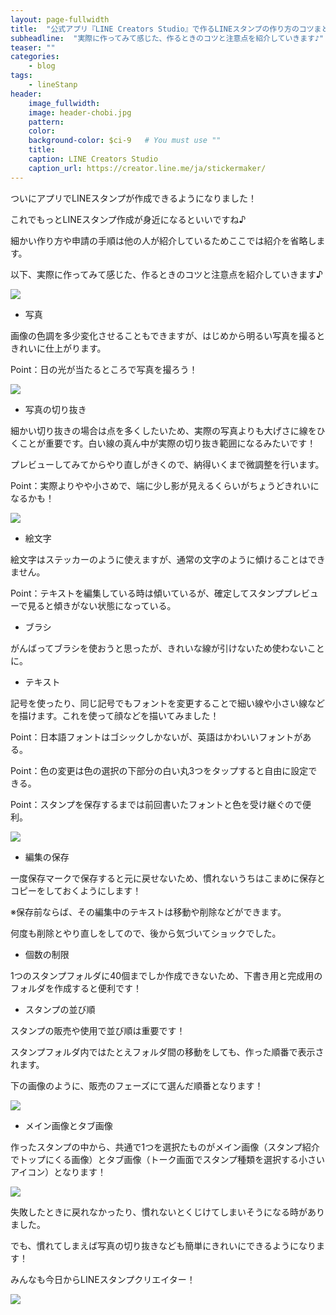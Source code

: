```yaml
---
layout: page-fullwidth
title:  "公式アプリ『LINE Creators Studio』で作るLINEスタンプの作り方のコツまとめ♪"
subheadline:  "実際に作ってみて感じた、作るときのコツと注意点を紹介していきます♪"
teaser: ""
categories:
    - blog
tags:
    - lineStanp
header:
    image_fullwidth:
    image: header-chobi.jpg
    pattern:
    color:
    background-color: $ci-9   # You must use ""
    title:
    caption: LINE Creators Studio
    caption_url: https://creator.line.me/ja/stickermaker/
---
```


ついにアプリでLINEスタンプが作成できるようになりました！

これでもっとLINEスタンプ作成が身近になるといいですね♪

細かい作り方や申請の手順は他の人が紹介しているためここでは紹介を省略します。

以下、実際に作ってみて感じた、作るときのコツと注意点を紹介していきます♪

![](https://lh3.googleusercontent.com/pw/ACtC-3dEu3gGADlmAyMyMIYbT6zg39JlFFzvHsxTjwQiIcYuCs-IjOso1s7AlrRSkKByrxdPb31T7ozJWarfx7fpl7Rg7M1MxeCRc8EEGk2rtQIZxiPKD6cuvL5tN7cXRvi_WYtcOhxei625KvNYHtG7kGNB=w358-h635-no?authuser=2)

* 写真

画像の色調を多少変化させることもできますが、はじめから明るい写真を撮るときれいに仕上がります。

Point：日の光が当たるところで写真を撮ろう！

![](https://lh3.googleusercontent.com/pw/ACtC-3cfW2RllPiMi2yRK1xK5nrbhdrClSzZlKClDGZ11vK-EFO-cCDEOXxTqllgIHBil1Rl1x5OdcZa6GuJfBprqN3n-BqWx-xX-XFF-BVkOMNPL-_jenRDXzLujz6NhevFbwP4vksxm-xENBVYZ6BTjDr3=w643-h413-no?authuser=2)

* 写真の切り抜き

細かい切り抜きの場合は点を多くしたいため、実際の写真よりも大げさに線をひくことが重要です。白い線の真ん中が実際の切り抜き範囲になるみたいです！

プレビューしてみてからやり直しがきくので、納得いくまで微調整を行います。

Point：実際よりやや小さめで、端に少し影が見えるくらいがちょうどきれいになるかも！

![](https://lh3.googleusercontent.com/pw/ACtC-3eTic5rdPybHNBKexRBoXOz2-cLsS3LQ3SaZkgljmG-RubNksQhyC6pzFJK6YYLMVnFLHdQdGmXgSU17D_rNC5JXK_qT5CbNNxCOjPTxkwyM3sZ05ZymxNRz3Gh1XutSG9lXLrvEx4Gp7U2Nc11mxDn=w728-h635-no?authuser=2)

* 絵文字

絵文字はステッカーのように使えますが、通常の文字のように傾けることはできません。

Point：テキストを編集している時は傾いているが、確定してスタンププレビューで見ると傾きがない状態になっている。

* ブラシ

がんばってブラシを使おうと思ったが、きれいな線が引けないため使わないことに。

* テキスト

記号を使ったり、同じ記号でもフォントを変更することで細い線や小さい線などを描けます。これを使って顔などを描いてみました！

Point：日本語フォントはゴシックしかないが、英語はかわいいフォントがある。

Point：色の変更は色の選択の下部分の白い丸3つをタップすると自由に設定できる。

Point：スタンプを保存するまでは前回書いたフォントと色を受け継ぐので便利。

![](https://lh3.googleusercontent.com/pw/ACtC-3cXvYtsxWM0IPC-8386oCn9O6iv7QKsFkKgps0_kYHIX1NqDLzqvPPS5PiOiBto4Om_R8Eqbc9kSvSu66eLeYchmBK7BeiMB52KXggLkMQt5ht4ldGQy3oNxjgmU5NuEgJcr2nWCc6O-dVj-XU_4B_d=w358-h635-no?authuser=2)

* 編集の保存

一度保存マークで保存すると元に戻せないため、慣れないうちはこまめに保存とコピーをしておくようにします！

※保存前ならば、その編集中のテキストは移動や削除などができます。

何度も削除とやり直しをしてので、後から気づいてショックでした。

* 個数の制限

1つのスタンプフォルダに40個までしか作成できないため、下書き用と完成用のフォルダを作成すると便利です！

* スタンプの並び順

スタンプの販売や使用で並び順は重要です！

スタンプフォルダ内ではたとえフォルダ間の移動をしても、作った順番で表示されます。

下の画像のように、販売のフェーズにて選んだ順番となります！

![](https://lh3.googleusercontent.com/pw/ACtC-3fTTbA9UNTX9wCw6-excxWr3g2LqTj9OBXDdf8I1ItAoBLQ6A93NdDA7kHQ0lvFSc0YTnCm6hwJwJp4R_Qsux_Bl3CCV6qaM9dFx3-hilK-E3qRnhD6sobvVYP1SwWzXOVuOcJCmBD8Y_5_RyCL1TWv=w358-h635-no?authuser=2)

* メイン画像とタブ画像

作ったスタンプの中から、共通で1つを選択たものがメイン画像（スタンプ紹介でトップにくる画像）とタブ画像（トーク画面でスタンプ種類を選択する小さいアイコン）となります！

![](https://lh3.googleusercontent.com/pw/ACtC-3dSDWkDNUclFtslDMSVYdgTVp1FjMILXYC4pHyRGOdtTL0311BRRSZuFq48WtlNvbz4A4fIoPL98zMoq_cPtVS1gzzBDqPmmx_Fpd22efYHR2izEbKFbAypzf22j1JTY7h6OeFHBhx3P64hNkSrzPhF=w358-h635-no?authuser=2)


失敗したときに戻れなかったり、慣れないとくじけてしまいそうになる時がありました。

でも、慣れてしまえば写真の切り抜きなども簡単にきれいにできるようになります！

みんなも今日からLINEスタンプクリエイター！

![](https://lh3.googleusercontent.com/pw/ACtC-3dir3KJVGchm98IRiYj2rbq2GCzR23qFG9qwHQB52ONsTTe6q3JNA5Vf-j9-qs_UlB-X2o3-aOFiZIbVtOaMZXyvLW1FAjb61YY3h8yX4WSovGRDQIteRMU2t8ys18X0rQj_9yH-QaDdn3-m6wZHD-D=w358-h635-no?authuser=2)